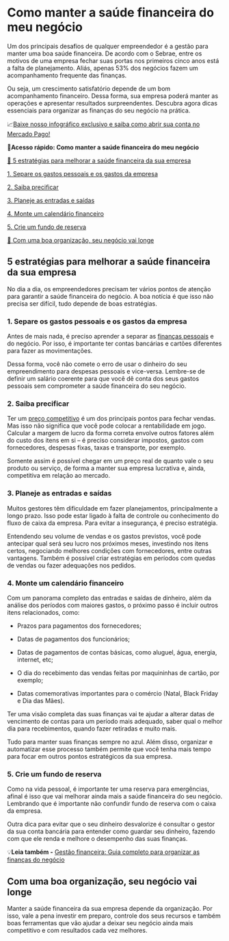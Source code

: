 # Como manter a saúde financeira do meu negócio

Um dos principais desafios de qualquer empreendedor é a gestão para manter uma boa saúde financeira. De acordo com o Sebrae, entre os motivos de uma empresa fechar suas portas nos primeiros cinco anos está a falta de planejamento. Aliás, apenas 53% dos negócios fazem um acompanhamento frequente das finanças.

Ou seja, um crescimento satisfatório depende de um bom acompanhamento financeiro. Dessa forma, sua empresa poderá manter as operações e apresentar resultados surpreendentes. Descubra agora dicas essenciais para organizar as finanças do seu negócio na prática.

📈[Baixe nosso infográfico exclusivo e saiba como abrir sua conta no Mercado Pago!](https://conteudo.mercadopago.com.br/hubfs/MercadoPago_20231212_InfograficoAbrirConta_v03.pdf)

**💙Acesso rápido: Como manter a saúde financeira do meu negócio**

[🎯 5 estratégias para melhorar a saúde financeira da sua empresa](#A)

[1. Separe os gastos pessoais e os gastos da empresa](#B)

[2. Saiba precificar](#C)

[3. Planeje as entradas e saídas](#D)

[4. Monte um calendário financeiro](#E)

[5. Crie um fundo de reserva](#F)

[💪 Com uma boa organização, seu negócio vai longe](#G)

[](#)
## **5 estratégias para melhorar a saúde financeira da sua empresa**

No dia a dia, os empreendedores precisam ter vários pontos de atenção para garantir a saúde financeira do negócio. A boa notícia é que isso não precisa ser difícil, tudo depende de boas estratégias.

[](#)
### **1. Separe os gastos pessoais e os gastos da empresa**

Antes de mais nada, é preciso aprender a separar as [finanças pessoais](https://conteudo.mercadopago.com.br/financas-pessoais-para-evitar-imprevistos-financeiros) e do negócio. Por isso, é importante ter contas bancárias e cartões diferentes para fazer as movimentações.

Dessa forma, você não comete o erro de usar o dinheiro do seu empreendimento para despesas pessoais e vice-versa. Lembre-se de definir um salário coerente para que você dê conta dos seus gastos pessoais sem comprometer a saúde financeira do seu negócio.

[](#)
### **2. Saiba precificar**

Ter um [preço competitivo](https://conteudo.mercadopago.com.br/precificacao-como-calcular-preco-de-venda) é um dos principais pontos para fechar vendas. Mas isso não significa que você pode colocar a rentabilidade em jogo. Calcular a margem de lucro da forma correta envolve outros fatores além do custo dos itens em si – é preciso considerar impostos, gastos com fornecedores, despesas fixas, taxas e transporte, por exemplo.

Somente assim é possível chegar em um preço real de quanto vale o seu produto ou serviço, de forma a manter sua empresa lucrativa e, ainda, competitiva em relação ao mercado.

[](#)
### **3. Planeje as entradas e saídas**

Muitos gestores têm dificuldade em fazer planejamentos, principalmente a longo prazo. Isso pode estar ligado à falta de controle ou conhecimento do fluxo de caixa da empresa. Para evitar a insegurança, é preciso estratégia.

Entendendo seu volume de vendas e os gastos previstos, você pode antecipar qual será seu lucro nos próximos meses, investindo nos itens certos, negociando melhores condições com fornecedores, entre outras vantagens. Também é possível criar estratégias em períodos com quedas de vendas ou fazer adequações nos pedidos.

[](#)
### **4. Monte um calendário financeiro**

Com um panorama completo das entradas e saídas de dinheiro, além da análise dos períodos com maiores gastos, o próximo passo é incluir outros itens relacionados, como:

- Prazos para pagamentos dos fornecedores;

- Datas de pagamentos dos funcionários;

- Datas de pagamentos de contas básicas, como aluguel, água, energia, internet, etc;

- O dia do recebimento das vendas feitas por maquininhas de cartão, por exemplo;

- Datas comemorativas importantes para o comércio (Natal, Black Friday e Dia das Mães). 

Ter uma visão completa das suas finanças vai te ajudar a alterar datas de vencimento de contas para um período mais adequado, saber qual o melhor dia para recebimentos, quando fazer retiradas e muito mais.

Tudo para manter suas finanças sempre no azul. Além disso, organizar e automatizar esse processo também permite que você tenha mais tempo para focar em outros pontos estratégicos da sua empresa.

[](#)
### **5. Crie um fundo de reserva**

Como na vida pessoal, é importante ter uma reserva para emergências, afinal é isso que vai melhorar ainda mais a saúde financeira do seu negócio. Lembrando que é importante não confundir fundo de reserva com o caixa da empresa.

Outra dica para evitar que o seu dinheiro desvalorize é consultar o gestor da sua conta bancária para entender como guardar seu dinheiro, fazendo com que ele renda e melhore o desempenho das suas finanças.

💡**Leia também -** [Gestão financeira: Guia completo para organizar as finanças do negócio](https://meubolso.mercadopago.com.br/gestao-financeira)

[](#)
## **Com uma boa organização, seu negócio vai longe**

Manter a saúde financeira da sua empresa depende da organização. Por isso, vale a pena investir em preparo, controle dos seus recursos e também boas ferramentas que vão ajudar a deixar seu negócio ainda mais competitivo e com resultados cada vez melhores.